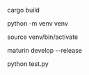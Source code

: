 cargo build

python -m venv venv

source venv/bin/activate

maturin develop --release

python test.py